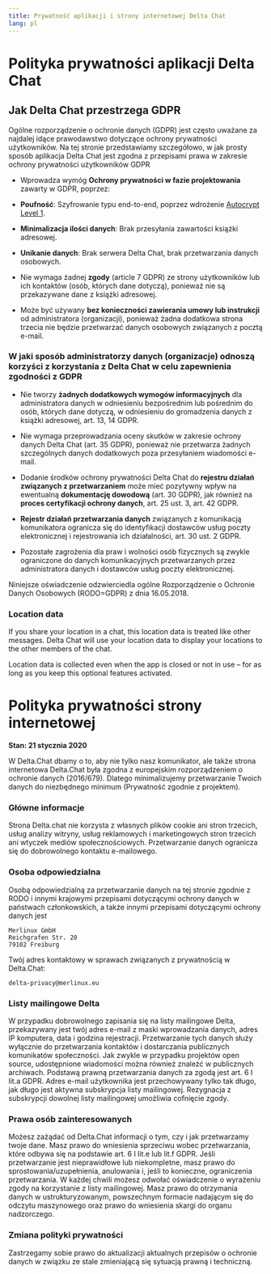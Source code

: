 ```yaml
---
title: Prywatność aplikacji i strony internetowej Delta Chat
lang: pl
---
```


# Polityka prywatności aplikacji Delta Chat

## Jak Delta Chat przestrzega GDPR

Ogólne rozporządzenie o ochronie danych (GDPR) jest często uważane za
najdalej idące prawodawstwo dotyczące ochrony prywatności użytkowników.
Na tej stronie przedstawiamy szczegółowo, w jak prosty sposób aplikacja Delta Chat
jest zgodna z przepisami prawa w zakresie ochrony prywatności użytkowników GDPR

- Wprowadza wymóg **Ochrony prywatności w fazie projektowania** zawarty w GDPR, poprzez:

- **Poufność**: Szyfrowanie typu end-to-end, poprzez wdrożenie [Autocrypt
  Level 1](https://autocrypt.org).

- **Minimalizacja ilości danych**: Brak przesyłania zawartości książki adresowej.

- **Unikanie danych**: Brak serwera Delta Chat, brak przetwarzania danych osobowych.

- Nie wymaga żadnej **zgody** (article 7 GDPR) ze strony użytkowników lub ich kontaktów (osób, których dane dotyczą), ponieważ nie są przekazywane dane z książki adresowej.

- Może być używany **bez konieczności zawierania umowy lub instrukcji** od administratora (organizacji), ponieważ żadna dodatkowa strona trzecia nie będzie przetwarzać danych osobowych związanych z pocztą e-mail. 


### W jaki sposób administratorzy danych (organizacje) odnoszą korzyści z korzystania z Delta Chat w celu zapewnienia zgodności z GDPR

- Nie tworzy **żadnych dodatkowych wymogów informacyjnych** dla administratora danych w odniesieniu bezpośrednim lub pośrednim do osób, których dane dotyczą,
  w  odniesieniu do gromadzenia danych z książki adresowej, art. 13, 14 GDPR.

- Nie wymaga przeprowadzania oceny skutków w zakresie ochrony danych Delta Chat (art. 35 GDPR), ponieważ nie przetwarza żadnych szczególnych danych dodatkowych poza przesyłaniem wiadomości e-mail.

- Dodanie środków ochrony prywatności Delta Chat 
  do **rejestru działań związanych z przetwarzaniem** może mieć pozytywny wpływ 
  na ewentualną **dokumentację dowodową** (art. 30 GDPR), 
  jak również na **proces certyfikacji ochrony danych**, art. 25 ust. 3, art. 42 GDPR.

- **Rejestr działań przetwarzania danych** związanych z komunikacją komunikatora
  ogranicza się do identyfikacji dostawców usług poczty elektronicznej i rejestrowania ich działalności, art. 30 ust. 2 GDPR.

-  Pozostałe zagrożenia dla praw i wolności osób fizycznych 
  są zwykle ograniczone do danych komunikacyjnych przetwarzanych 
  przez administratora danych i dostawców usług poczty elektronicznej.



Niniejsze oświadczenie odzwierciedla ogólne Rozporządzenie o Ochronie Danych Osobowych (RODO=GDPR) z dnia 16.05.2018.


### Location data

If you share your location in a chat,
this location data is treated like other messages.
Delta Chat will use your location data to display your locations
to the other members of the chat.

Location data is collected even when the app is closed or not in use
– for as long as you keep this optional features activated.


# Polityka prywatności strony internetowej

**Stan: 21 stycznia 2020**

W Delta.Chat dbamy o to, aby nie tylko nasz komunikator, ale także strona internetowa Delta.Chat
była zgodna z europejskim rozporządzeniem o ochronie danych (2016/679).
Dlatego minimalizujemy przetwarzanie Twoich danych do niezbędnego minimum
(Prywatność zgodnie z projektem).

### Główne informacje

Strona Delta.chat nie korzysta z własnych plików cookie ani stron trzecich, usług analizy witryny, usług reklamowych i marketingowych stron trzecich ani wtyczek mediów społecznościowych. Przetwarzanie danych ogranicza się do dobrowolnego kontaktu e-mailowego. 

### Osoba odpowiedzialna

Osobą odpowiedzialną za przetwarzanie danych na tej stronie zgodnie z
RODO i innymi krajowymi przepisami dotyczącymi ochrony danych w państwach członkowskich,
a także innymi przepisami dotyczącymi ochrony danych jest 

	Merlinux GmbH
	Reichgrafen Str. 20 
	79102 Freiburg

Twój adres kontaktowy w sprawach związanych z prywatnością w Delta.Chat:

	delta-privacy@merlinux.eu

### Listy mailingowe Delta

W przypadku dobrowolnego zapisania się na listy mailingowe Delta, przekazywany jest twój adres e-mail z maski wprowadzania danych, adres IP komputera, data i godzina rejestracji. Przetwarzanie tych danych służy wyłącznie do przetwarzania kontaktów i dostarczania publicznych komunikatów społeczności. Jak zwykle w przypadku projektów open source, udostępnione wiadomości można również znaleźć w publicznych archiwach. Podstawą prawną przetwarzania danych za zgodą jest art. 6 I lit.a GDPR. Adres e-mail użytkownika jest przechowywany tylko tak długo, jak długo jest aktywna subskrypcja listy mailingowej. Rezygnacja z subskrypcji dowolnej listy mailingowej umożliwia cofnięcie zgody.

### Prawa osób zainteresowanych

Możesz zażądać od Delta.Chat informacji o tym, czy i jak przetwarzamy twoje dane. Masz prawo do wniesienia sprzeciwu wobec przetwarzania, które odbywa się na podstawie art. 6 I lit.e lub lit.f GDPR. Jeśli przetwarzanie jest nieprawidłowe lub niekompletne, masz prawo do sprostowania/uzupełnienia, anulowania i, jeśli to konieczne, ograniczenia przetwarzania. W każdej chwili możesz odwołać oświadczenie o wyrażeniu zgody na korzystanie z listy mailingowej. Masz prawo do otrzymania danych w ustrukturyzowanym, powszechnym formacie nadającym się do odczytu maszynowego oraz prawo do wniesienia skargi do organu nadzorczego.

### Zmiana polityki prywatności

Zastrzegamy sobie prawo do aktualizacji aktualnych przepisów o ochronie danych w związku
ze stale zmieniającą się sytuacją prawną i techniczną. 


